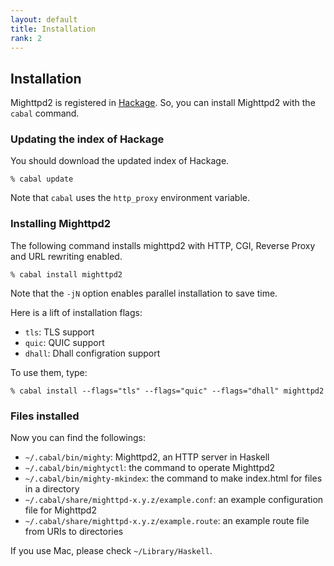 ```yaml
---
layout: default
title: Installation
rank: 2
---
```


## Installation

Mighttpd2 is registered in [Hackage](http://hackage.haskell.org/packages/hackage.html). So, you can install Mighttpd2 with the `cabal` command.

### Updating the index of Hackage

You should download the updated index of Hackage.

```shell
% cabal update
```

Note that `cabal` uses the `http_proxy` environment variable.

### Installing Mighttpd2

The following command installs mighttpd2 with HTTP, CGI, Reverse Proxy and URL rewriting enabled.

```shell
% cabal install mighttpd2
```

Note that the `-jN` option enables parallel installation to save time.

Here is a lift of installation flags:

- `tls`: TLS support
- `quic`: QUIC support
- `dhall`: Dhall configration support

To use them, type:

```shell
% cabal install --flags="tls" --flags="quic" --flags="dhall" mighttpd2
```

### Files installed

Now you can find the followings:

- `~/.cabal/bin/mighty`: Mighttpd2, an HTTP server in Haskell
- `~/.cabal/bin/mightyctl`: the command to operate Mighttpd2
- `~/.cabal/bin/mighty-mkindex`: the command to make index.html for files in a directory
- `~/.cabal/share/mighttpd-x.y.z/example.conf`: an example configuration file for Mighttpd2
- `~/.cabal/share/mighttpd-x.y.z/example.route`: an example route file from URIs to directories

If you use Mac, please check `~/Library/Haskell`.
